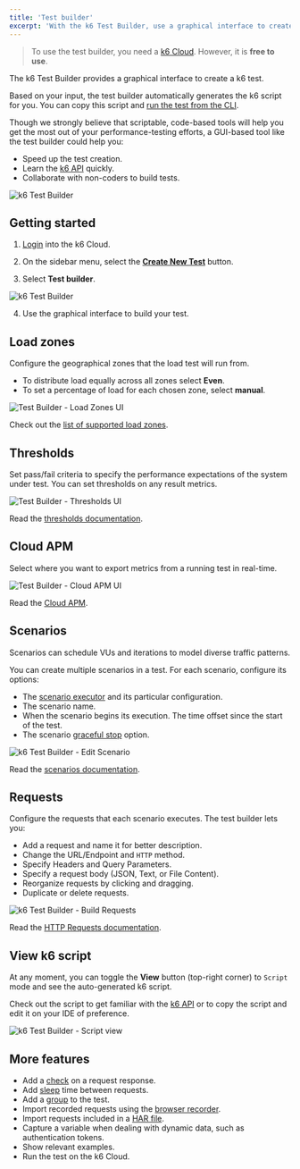 ```yaml
---
title: 'Test builder'
excerpt: 'With the k6 Test Builder, use a graphical interface to create a k6 test.'
---
```


<Blockquote mod="note" title="Requires free k6 Cloud account">

To use the test builder, you need a [k6 Cloud](/cloud). However, it is **free to use**.

</Blockquote>


The k6 Test Builder provides a graphical interface to create a k6 test.

Based on your input, the test builder automatically generates the k6 script for you.
You can copy this script and [run the test from the CLI](/getting-started/running-k6).

Though we strongly believe that scriptable, code-based tools will help you get the most out of your performance-testing efforts, a GUI-based tool like the test builder could help you:

- Speed up the test creation.
- Learn the [k6 API](/javascript-api) quickly.
- Collaborate with non-coders to build tests.

![k6 Test Builder](images/test-builder.png)

## Getting started

1. [Login](https://app.k6.io/account/login) into the k6 Cloud.

2. On the sidebar menu, select the **[Create New Test](https://app.k6.io/tests/new)** button.

3. Select **Test builder**.

  ![k6 Test Builder](images/create-new-test.png)

4. Use the graphical interface to build your test.

## Load zones

Configure the geographical zones that the load test will run from.
* To distribute load equally across all zones select **Even**.
* To set a percentage of load for each chosen zone, select **manual**.

![Test Builder - Load Zones UI](images/load-zones.png)

Check out the [list of supported load zones](/cloud/creating-and-running-a-test/cloud-tests-from-the-cli#list-of-supported-load-zones).

## Thresholds

Set pass/fail criteria to specify the performance expectations of the system under test.
You can set thresholds on any result metrics. 

![Test Builder - Thresholds UI](images/thresholds.png)

Read the [thresholds documentation](/using-k6/thresholds/).

## Cloud APM

Select where you want to export metrics from a running test in real-time.  

![Test Builder - Cloud APM UI](images/cloud-apm.png)

Read the [Cloud APM](/cloud/integrations/cloud-apm/).

## Scenarios

Scenarios can schedule VUs and iterations to model diverse traffic patterns. 

You can create multiple scenarios in a test.
For each scenario, configure its options:

- The [scenario executor](/using-k6/scenarios/executors) and its particular configuration.
- The scenario name.
- When the scenario begins its execution. The time offset since the start of the test.
- The scenario [graceful stop](/using-k6/scenarios/graceful-stop/) option.

![k6 Test Builder - Edit Scenario](images/scenario-options.png)

Read the [scenarios documentation](/using-k6/scenarios).


## Requests

Configure the requests that each scenario executes.
The test builder lets you:

- Add a request and name it for better description.
- Change the URL/Endpoint and `HTTP` method.
- Specify Headers and Query Parameters.
- Specify a request body (JSON, Text, or File Content).
- Reorganize requests by clicking and dragging.
- Duplicate or delete requests.

![k6 Test Builder - Build Requests](images/scenario-requests.png)

Read the [HTTP Requests documentation](/using-k6/http-requests/).

## View k6 script

At any moment, you can toggle the **View** button (top-right corner) to `Script` mode and see the auto-generated k6 script. 

Check out the script to get familiar with the [k6 API](/javascript-api/) or to copy the script and edit it on your IDE of preference.

![k6 Test Builder - Script view](images/script-view.png)
  
## More features

- Add a [check](/javascript-api/k6/check) on a request response.
- Add [sleep](/javascript-api/k6/sleep) time between requests.
- Add a [group](/javascript-api/k6/group) to the test.
- Import recorded requests using the [browser recorder](/test-authoring/recording-a-session/browser-recorder).
- Import requests included in a [HAR file](<https://en.wikipedia.org/wiki/HAR_(file_format)>).
- Capture a variable when dealing with dynamic data, such as authentication tokens.
- Show relevant examples.
- Run the test on the k6 Cloud.

